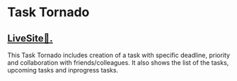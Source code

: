 <h1>Task Tornado</h1>
<h2><a href="https://main--dashing-piroshki-a04511.netlify.app/">LiveSite📍.</a></h2>
<p>This Task Tornado includes creation of a task with specific deadline, priority and collaboration with friends/colleagues. It also shows the list of the tasks, upcoming tasks and inprogress tasks.
</p>
